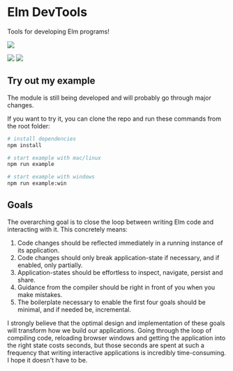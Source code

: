 # Elm DevTools
Tools for developing Elm programs!

![](/example/example.gif)

![](https://img.shields.io/npm/v/elm-devtools.svg)
![](https://img.shields.io/elm-package/v/opvasger/devtools.svg)

## Try out my example
The module is still being developed and will probably go through major changes.

If you want to try it, you can clone the repo and run these commands from the root folder:
```bash
# install dependencies
npm install

# start example with mac/linux
npm run example

# start example with windows
npm run example:win
```

## Goals
The overarching goal is to close the loop between writing Elm code and interacting with it. This concretely means:
1. Code changes should be reflected immediately in a running instance of its application.
2. Code changes should only break application-state if necessary, and if enabled, only partially.
3. Application-states should be effortless to inspect, navigate, persist and share.
4. Guidance from the compiler should be right in front of you when you make mistakes.
5. The boilerplate necessary to enable the first four goals should be minimal, and if needed be, incremental.

I strongly believe that the optimal design and implementation of these goals will transform how we build our applications. Going through the loop of compiling code, reloading browser windows and getting the application into the right state costs seconds, but those seconds are spent at such a frequency that writing interactive applications is incredibly time-consuming. I hope it doesn't have to be.